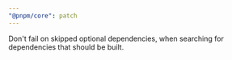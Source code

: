 ```yaml
---
"@pnpm/core": patch
---
```


Don't fail on skipped optional dependencies, when searching for dependencies that should be built.
